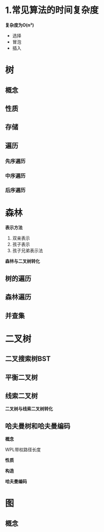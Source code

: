 # 1.常见算法的时间复杂度

**复杂度为O(n²)**

- 选择
- 冒泡
- 插入



# 树

## 概念

## 性质

## 存储

## 遍历

### **先序遍历**

### **中序遍历**

### 后序遍历

# 森林

**表示方法**

1. 双亲表示
2. 孩子表示
3. 孩子兄弟表示法

**森林与二叉树转化**

## 树的遍历

## 森林遍历

## 并查集

# 二叉树

## 二叉搜索树BST

## 平衡二叉树

## 线索二叉树

**二叉树与线索二叉树转化**

## 哈夫曼树和哈夫曼编码

**概念**

WPL带权路径长度

**性质**

**构造**

**哈夫曼编码**

# 图

## 概念